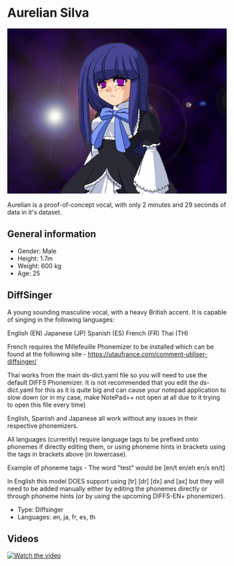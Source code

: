 # Aurelian Silva

![Avatar](/image.png)

Aurelian is a proof-of-concept vocal, with only 2 minutes and 29 seconds of data in it's dataset.

## General information
- Gender: Male
- Height: 1.7m
- Weight: 600 kg
- Age: 25

## DiffSinger
A young sounding masculine vocal, with a heavy British accent. It is capable of singing in the following languages:

English (EN)
Japanese (JP)
Spanish (ES)
French (FR)
Thai (TH)

French requires the Millefeuille Phonemizer to be installed which can be found at the following site - https://utaufrance.com/comment-utiliser-diffsinger/

Thai works from the main ds-dict.yaml file so you will need to use the default DIFFS Phonemizer. It is not recommended that you edit the ds-dict.yaml for this as it is quite big and can cause your notepad application to slow down (or in my case, make NotePad++ not open at all due to it trying to open this file every time)

English, Spanish and Japanese all work without any issues in their respective phonemizers.

All languages (currently) require language tags to be prefixed onto phonemes if directly editing them, or using phoneme hints in brackets using the tags in brackets above (in lowercase).

Example of phoneme tags - The word "test" would be [en/t en/eh en/s en/t]

In English this model DOES support using [tr] [dr] [dx] and [ax] but they will need to be added manually either by editing the phonemes directly or through phoneme hints (or by using the upcoming DIFFS-EN+ phonemizer).
- Type: Diffsinger
- Languages: en, ja, fr, es, th

## Videos
[![Watch the video](https://i9.ytimg.com/vi_webp/-wt2q_jmIz4/maxresdefault.webp?v=66e97ccc&sqp=CNz8h7gG&rs=AOn4CLCaaxH4q3ifwrWMWcMFxsFVyqcbmg)](https://www.youtube.com/watch?v=-wt2q_jmIz4)
